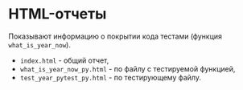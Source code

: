# HTML-отчеты
Показывают информацию о покрытии кода тестами (функция `what_is_year_now`).  
- `index.html` - общий отчет,
- `what_is_year_now_py.html` - по файлу с тестируемой функцией,
- `test_year_pytest_py.html` - по тестирующему файлу.
